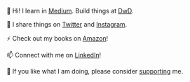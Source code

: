 <!--
**pdrm83/pdrm83** is a ✨ _special_ ✨ repository because its `README.md` (this file) appears on your GitHub profile.

Here are some ideas to get you started:

- 🔭 I’m currently working on ...
- 🌱 I’m currently learning ...
- 👯 I’m looking to collaborate on ...
- 🤔 I’m looking for help with ...
- 💬 Ask me about ...
- 📫 How to reach me: ...
- 😄 Pronouns: ...
- ⚡ Fun fact: ...
-->

👋 Hi! I learn in [Medium](https://pedram-ataee.medium.com/). Build things at [DwD](https://github.com/Dance-with-Data-DwD).  

💛 I share things on [Twitter](https://twitter.com/pedram_ataee) and [Instagram](https://www.instagram.com/pedram.ataee/).

⚡ Check out my books on [Amazon](https://www.amazon.com/dp/B08P5LJFB9?binding=kindle_edition&ref=dbs_dp_rwt_sb_tukn)!

📫 Connect with me on [LinkedIn](https://www.linkedin.com/in/pedrama/)!

🔭 If you like what I am doing, please consider [supporting](https://github.com/sponsors/pdrm83) me. 

